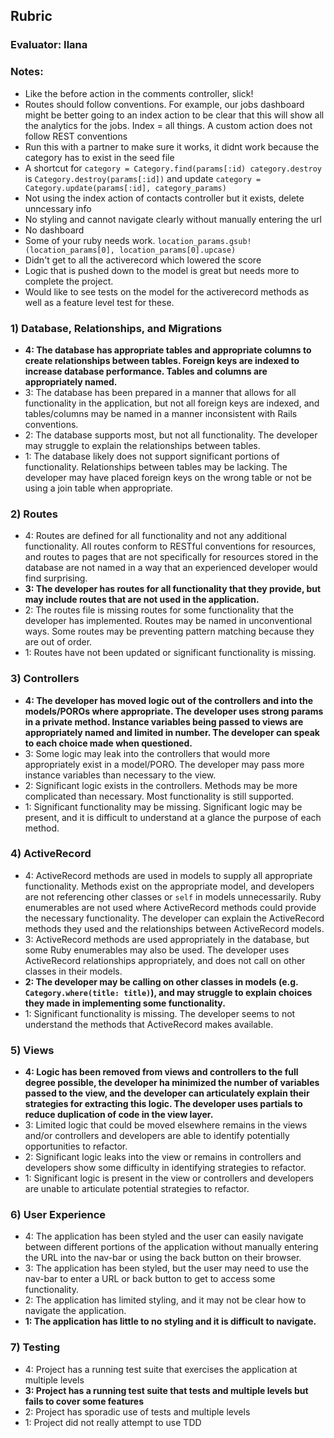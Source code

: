 ## Rubric

### Evaluator: Ilana

### Notes:

- Like the before action in the comments controller, slick!
- Routes should follow conventions. For example, our jobs dashboard might be better going to an index action to be clear that this will show all the analytics for the jobs. Index = all things. A custom action does not follow REST conventions
- Run this with a partner to make sure it works, it didnt work because the category has to exist in the seed file
- A shortcut for `category = Category.find(params[:id) category.destroy` is `Category.destroy(params[:id])` and update `category = Category.update(params[:id], category_params)`
- Not using the index action of contacts controller but it exists, delete unncessary info
- No styling and cannot navigate clearly without manually entering the url
- No dashboard
- Some of your ruby needs work. `location_params.gsub!(location_params[0], location_params[0].upcase)`
- Didn't get to all the activerecord which lowered the score
- Logic that is pushed down to the model is great but needs more to complete the project.
- Would like to see tests on the model for the activerecord methods as well as a feature level test for these.

### 1) Database, Relationships, and Migrations

* **4: The database has appropriate tables and appropriate columns to create relationships between tables. Foreign keys are indexed to increase database performance. Tables and columns are appropriately named.**
* 3: The database has been prepared in a manner that allows for all functionality in the application, but not all foreign keys are indexed, and tables/columns may be named in a manner inconsistent with Rails conventions.
* 2: The database supports most, but not all functionality. The developer may struggle to explain the relationships between tables.
* 1: The database likely does not support significant portions of functionality. Relationships between tables may be lacking. The developer may have placed foreign keys on the wrong table or not be using a join table when appropriate.

### 2) Routes

* 4: Routes are defined for all functionality and not any additional functionality. All routes conform to RESTful conventions for resources, and routes to pages that are not specifically for resources stored in the database are not named in a way that an experienced developer would find surprising.
* **3: The developer has routes for all functionality that they provide, but may include routes that are not used in the application.**
* 2: The routes file is missing routes for some functionality that the developer has implemented. Routes may be named in unconventional ways. Some routes may be preventing pattern matching because they are out of order.
* 1: Routes have not been updated or significant functionality is missing.

### 3) Controllers

* **4: The developer has moved logic out of the controllers and into the models/POROs where appropriate. The developer uses strong params in a private method. Instance variables being passed to views are appropriately named and limited in number. The developer can speak to each choice made when questioned.**
* 3: Some logic may leak into the controllers that would more appropriately exist in a model/PORO. The developer may pass more instance variables than necessary to the view.
* 2: Significant logic exists in the controllers. Methods may be more complicated than necessary. Most functionality is still supported.
* 1: Significant functionality may be missing. Significant logic may be present, and it is difficult to understand at a glance the purpose of each method.


### 4) ActiveRecord

* 4: ActiveRecord methods are used in models to supply all appropriate functionality. Methods exist on the appropriate model, and developers are not referencing other classes or `self` in models unnecessarily. Ruby enumerables are not used where ActiveRecord methods could provide the necessary functionality. The developer can explain the ActiveRecord methods they used and the relationships between ActiveRecord models.
* 3: ActiveRecord methods are used appropriately in the database, but some Ruby enumerables may also be used. The developer uses ActiveRecord relationships appropriately, and does not call on other classes in their models.
* **2: The developer may be calling on other classes in models (e.g. `Category.where(title: title)`), and may struggle to explain choices they made in implementing some functionality.**
* 1: Significant functionality is missing. The developer seems to not understand the methods that ActiveRecord makes available.


### 5) Views

* **4: Logic has been removed from views and controllers to the full degree possible, the developer ha minimized the number of variables passed to the view, and the developer can articulately explain their strategies for extracting this logic. The developer uses partials to reduce duplication of code in the view layer.**
* 3: Limited logic that could be moved elsewhere remains in the views and/or controllers and developers are able to identify potentially opportunities to refactor.
* 2: Significant logic leaks into the view or remains in controllers and developers show some difficulty in identifying strategies to refactor.
* 1: Significant logic is present in the view or controllers and developers are unable to articulate potential strategies to refactor.

### 6) User Experience

* 4: The application has been styled and the user can easily navigate between different portions of the application without manually entering the URL into the nav-bar or using the back button on their browser.
* 3: The application has been styled, but the user may need to use the nav-bar to enter a URL or back button to get to access some functionality.
* 2: The application has limited styling, and it may not be clear how to navigate the application.
* **1: The application has little to no styling and it is difficult to navigate.**

### 7) Testing

* 4: Project has a running test suite that exercises the application at multiple levels
* **3: Project has a running test suite that tests and multiple levels but fails to cover some features**
* 2: Project has sporadic use of tests and multiple levels
* 1: Project did not really attempt to use TDD
